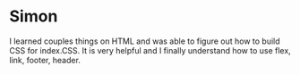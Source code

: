 # Simon
I learned couples things on HTML and was able to figure out how to build CSS for index.CSS. It is very helpful and I finally understand how to use flex, link, footer, header. 
